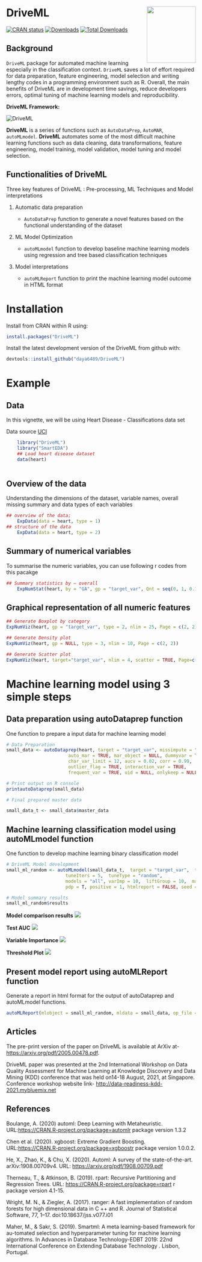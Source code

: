 # DriveML <img src="man/figures/dml_logo.png" align="right" width="130" height="150"/>


[![CRAN status](https://www.r-pkg.org/badges/version/DriveML)](https://cran.r-project.org/package=DriveML)
[![Downloads](http://cranlogs.r-pkg.org/badges/DriveML)](https://cran.r-project.org/package=DriveML)
[![Total Downloads](http://cranlogs.r-pkg.org/badges/grand-total/DriveML)](https://cran.r-project.org/package=DriveML)



## Background

 `DriveML` package for automated machine learning especially in the classification context. `DriveML` saves a lot of effort required for data preparation, feature engineering, model selection and writing lengthy codes in a programming environment such as R. Overall, the main benefits of DriveML are in development time savings, reduce developers errors, optimal tuning of machine learning models and reproducibility.

**DriveML Framework:**

![DriveML](https://github.com/daya6489/DriveML/blob/master/man/figures/driveml_framework.PNG)

  **DriveML** is a series of functions such as `AutoDataPrep`, `AutoMAR`, `autoMLmodel`.  **DriveML** automates some of the most difficult machine learning functions such as data cleaning, data transformations, feature engineering, model training, model validation, model tuning and model selection. 

## Functionalities of DriveML

Three key features of DriveML : Pre-processing, ML Techniques and Model interpretations

1. Automatic data preparation
    + `AutoDataPrep` function to generate a novel features based on the functional understanding of the dataset
    
2. ML Model Optimization
    + `autoMLmodel` function to develop baseline machine learning models using regression and tree based classification techniques

3. Model interpretations
    + `autoMLReport` function to print the machine learning model outcome in HTML format

# Installation

Install from CRAN within R using:

```R
install.packages("DriveML")
```

Install the latest development version of the DriveML from github with:

```R
devtools::install_github("daya6489/DriveML")
```

# Example

## Data
In this vignette, we will be using Heart Disease - Classifications data set

Data source [UCI](https://archive.ics.uci.edu/ml/datasets/heart+Disease)

```R
	library("DriveML")
	library("SmartEDA")
	## Load heart disease dataset 
	data(heart)
	
```

## Overview of the data
Understanding the dimensions of the dataset, variable names, overall missing summary and data types of each variables

```R
## overview of the data; 
	ExpData(data = heart, type = 1)
## structure of the data	
	ExpData(data = heart, type = 2)
```

## Summary of numerical variables
To summarise the numeric variables, you can use following r codes from this pacakge

```R
## Summary statistics by – overall
	ExpNumStat(heart, by = "GA", gp = "target_var", Qnt = seq(0, 1, 0.1), MesofShape = 2, Outlier = TRUE, round = 2)
```
## Graphical representation of all numeric features

```R
## Generate Boxplot by category
ExpNumViz(heart, gp = "target_var", type = 2, nlim = 25, Page = c(2, 2))

## Generate Density plot
ExpNumViz(heart, gp = NULL, type = 3, nlim = 10, Page = c(2, 2))

## Generate Scatter plot
ExpNumViz(heart, target="target_var", nlim = 4, scatter = TRUE, Page=c(2, 1))
```

# Machine learning model using 3 simple steps

## Data preparation using autoDataprep function

One function to prepare a input data for machine learning model

```R
# Data Preparation
small_data <- autoDataprep(heart, target = "target_var", missimpute = "default",
                       auto_mar = TRUE, mar_object = NULL, dummyvar = TRUE,
                       char_var_limit = 12, aucv = 0.02, corr = 0.99,
                       outlier_flag = TRUE, interaction_var = TRUE,
                       frequent_var = TRUE, uid = NULL, onlykeep = NULL, drop = NULL)

# Print output on R console
printautoDataprep(small_data)

# Final prepared master data

small_data_t <- small_data$master_data
```

## Machine learning classification model using autoMLmodel function

One function to develop machine learning binary classification model 

```R
# DriveML Model development
small_ml_random <- autoMLmodel(small_data_t,  target = "target_var",  testSplit = 0.2,
                      tuneIters = 5,  tuneType = "random",
                      models = "all", varImp = 10,  liftGroup = 10,  maxObs = 10000,  uid = NULL,
                      pdp = T, positive = 1, htmlreport = FALSE, seed = 1991)

# Model summary results
small_ml_random$results

```
**Model comparison results**
![](man/figures/model-results.png)<!-- -->

**Test AUC**
![](man/figures/o10-1.png)<!-- -->

**Variable Importance**
![](man/figures/o11-1.png)<!-- -->

**Threshold Plot**
![](man/figures/o12-1.png)<!-- -->

## Present model report using autoMLReport function

Generate a report in html format for the output of autoDataprep and autoMLmodel functions. 

```R
autoMLReport(mlobject = small_ml_random, mldata = small_data, op_file = "driveML_ouput_heart_data.html")

```

## Articles

The pre-print version of the paper on DriveML is available at ArXiv at- https://arxiv.org/pdf/2005.00478.pdf.

DriveML paper was presented at the 2nd International Workshop on Data Quality Assessment for Machine Learning at Knowledge Discovery and Data Mining (KDD) conference that was held on14-18 August, 2021, at Singapore. Conference workshop website link- http://data-readiness-kdd-2021.mybluemix.net

## References

Boulange, A. (2020) automl: Deep Learning with Metaheuristic. URL:https://CRAN.R-project.org/package=automlr package version 1.3.2

Chen et al. (2020). xgboost: Extreme Gradient Boosting. URL:https://CRAN.R-project.org/package=xgboostr package version 1.0.0.2. 

He, X., Zhao, K., & Chu, X. (2020).  Automl: A survey of the state-of-the-art. arXiv:1908.00709v4. URL: https://arxiv.org/pdf/1908.00709.pdf

Therneau, T., & Atkinson, B. (2019). rpart: Recursive Partitioning and Regression Trees. URL:
https://CRAN.R-project.org/package=rpart r package version 4.1-15.

Wright, M. N., & Ziegler, A. (2017). ranger: A fast implementation of random forests for high dimensional data in C ++ and R. Journal of Statistical Software, 77, 1–17. doi:10.18637/jss.v077.i01

Maher, M., & Sakr, S. (2019). Smartml: A meta learning-based framework for au-tomated selection and hyperparameter tuning for machine learning algorithms. In Advances in Database Technology-EDBT 2019: 22nd International Conference on Extending Database Technology . Lisbon, Portugal.

